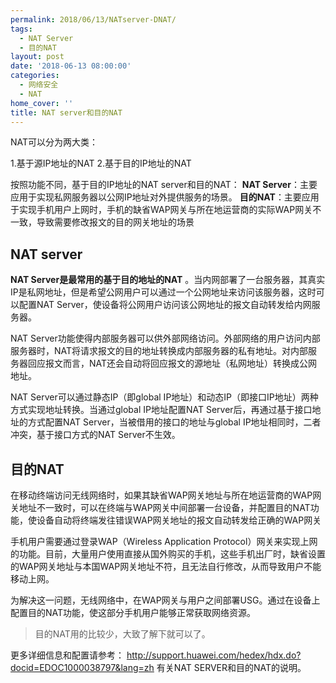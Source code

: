 ```yaml
---
permalink: 2018/06/13/NATserver-DNAT/
tags:
  - NAT Server
  - 目的NAT
layout: post
date: '2018-06-13 08:00:00'
categories:
  - 网络安全
  - NAT
home_cover: ''
title: NAT server和目的NAT
---
```


NAT可以分为两大类：


1.基于源IP地址的NAT
2.基于目的IP地址的NAT


按照功能不同，基于目的IP地址的NAT server和目的NAT：
**NAT Server**：主要应用于实现私网服务器以公网IP地址对外提供服务的场景。
**目的NAT**：主要应用于实现手机用户上网时，手机的缺省WAP网关与所在地运营商的实际WAP网关不一致，导致需要修改报文的目的网关地址的场景


## NAT server


**NAT Server是最常用的基于目的地址的NAT** 。当内网部署了一台服务器，其真实IP是私网地址，但是希望公网用户可以通过一个公网地址来访问该服务器，这时可以配置NAT Server，使设备将公网用户访问该公网地址的报文自动转发给内网服务器。


NAT Server功能使得内部服务器可以供外部网络访问。外部网络的用户访问内部服务器时，NAT将请求报文的目的地址转换成内部服务器的私有地址。对内部服务器回应报文而言，NAT还会自动将回应报文的源地址（私网地址）转换成公网地址。


NAT Server可以通过静态IP（即global IP地址）和动态IP（即接口IP地址）两种方式实现地址转换。当通过global IP地址配置NAT Server后，再通过基于接口地址的方式配置NAT Server，当被借用的接口的地址与global IP地址相同时，二者冲突，基于接口方式的NAT Server不生效。


## 目的NAT


在移动终端访问无线网络时，如果其缺省WAP网关地址与所在地运营商的WAP网关地址不一致时，可以在终端与WAP网关中间部署一台设备，并配置目的NAT功能，使设备自动将终端发往错误WAP网关地址的报文自动转发给正确的WAP网关


手机用户需要通过登录WAP（Wireless Application Protocol）网关来实现上网的功能。目前，大量用户使用直接从国外购买的手机，这些手机出厂时，缺省设置的WAP网关地址与本国WAP网关地址不符，且无法自行修改，从而导致用户不能移动上网。


为解决这一问题，无线网络中，在WAP网关与用户之间部署USG。通过在设备上配置目的NAT功能，使这部分手机用户能够正常获取网络资源。


> 目的NAT用的比较少，大致了解下就可以了。


更多详细信息和配置请参考：
http://support.huawei.com/hedex/hdx.do?docid=EDOC1000038797&lang=zh
有关NAT SERVER和目的NAT的说明。


